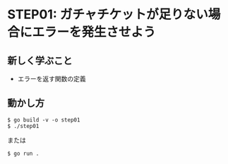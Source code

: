 # STEP01: ガチャチケットが足りない場合にエラーを発生させよう

## 新しく学ぶこと

* エラーを返す関数の定義

## 動かし方

```
$ go build -v -o step01
$ ./step01
```

または

```
$ go run .
```

